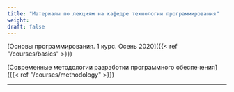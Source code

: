 ```yaml
---
title: "Материалы по лекциям на кафедре технологии программирования"
weight: 
draft: false
---
```


[Основы программирования. 1 курс. Осень 2020]({{< ref "/courses/basics" >}})

[Современные методологии разработки программного обеспечения]({{< ref "/courses/methodology" >}})

---